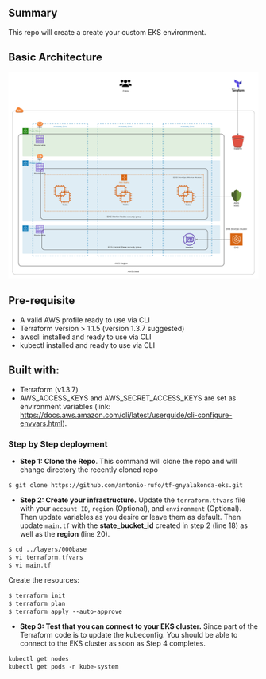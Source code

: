 ## Summary

This repo will create a create your custom EKS environment.

## Basic Architecture

![Design](.github/img/tf-gnyalakonda.png)

## Pre-requisite

- A valid AWS profile ready to use via CLI
- Terraform version > 1.1.5 (version 1.3.7 suggested)
- awscli installed and ready to use via CLI
- kubectl installed and ready to use via CLI

## Built with:

* Terraform (v1.3.7)
* AWS_ACCESS_KEYS and AWS_SECRET_ACCESS_KEYS are set as environment variables (link: https://docs.aws.amazon.com/cli/latest/userguide/cli-configure-envvars.html).

### Step by Step deployment
* **Step 1: Clone the Repo**. This command will clone the repo and will change directory the recently cloned repo
```shell script
$ git clone https://github.com/antonio-rufo/tf-gnyalakonda-eks.git
```

* **Step 2: Create your infrastructure.** Update the `terraform.tfvars` file with your `account ID`, `region` (Optional), and `environment` (Optional). Then update variables as you desire or leave them as default. Then update `main.tf` with the **state_bucket_id** created in step 2 (line 18) as well as the **region** (line 20).
```shell script
$ cd ../layers/000base
$ vi terraform.tfvars
$ vi main.tf
```
Create the resources:
```shell script
$ terraform init
$ terraform plan
$ terraform apply --auto-approve
```

* **Step 3: Test that you can connect to your EKS cluster.** Since part of the Terraform code is to update the kubeconfig. You should be able to connect to the EKS cluster as soon as Step 4 completes.
```shell script
kubectl get nodes
kubectl get pods -n kube-system
```
